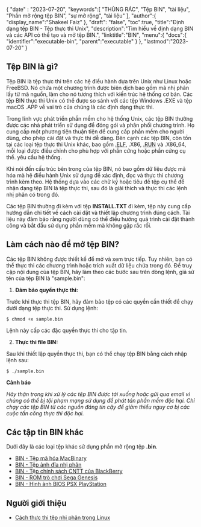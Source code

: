 {
"date" :  "2023-07-20",
   "keywords":[
"THÙNG RÁC",
"Tệp BIN",
"tài liệu",
"Phần mở rộng tệp BIN",
"sự mở rộng",
"tài liệu"
],
   "author":{
"display_name":"Shakeel Faiz"
},
"draft": "false",
"toc":true,
"title":"Định dạng tệp BIN - Tệp thực thi Unix",
   "description":"Tìm hiểu về định dạng BIN và các API có thể tạo và mở tệp BIN.",
   "linktitle":"BIN",
   "menu":{
      "docs":{
         "identifier":"executable-bin",
         "parent":"executable"
}
},
"lastmod":"2023-07-20"
}

## Tệp BIN là gì?

Tệp BIN là tệp thực thi trên các hệ điều hành dựa trên Unix như Linux hoặc FreeBSD. Nó chứa một chương trình được biên dịch bao gồm mã nhị phân lấy từ mã nguồn, làm cho nó tương thích với kiến trúc hệ thống cơ bản. Các tệp BIN thực thi Unix có thể được so sánh với các tệp Windows .EXE và tệp macOS .APP về vai trò của chúng là các định dạng thực thi.

Trong lĩnh vực phát triển phần mềm cho hệ thống Unix, các tệp BIN thường được các nhà phát triển sử dụng để đóng gói và phân phối chương trình. Họ cung cấp một phương tiện thuận tiện để cung cấp phần mềm cho người dùng, cho phép cài đặt và thực thi dễ dàng. Bên cạnh các tệp BIN, còn tồn tại các loại tệp thực thi Unix khác, bao gồm [.ELF](/vi/executable/elf/), .X86, [.RUN](/vi/executable/run/) và .X86_64, mỗi loại được điều chỉnh cho phù hợp với phần cứng hoặc phần cứng cụ thể. yêu cầu hệ thống.

Khi nói đến cấu trúc bên trong của tệp BIN, nó bao gồm dữ liệu được mã hóa mà hệ điều hành Unix sử dụng để xác định, đọc và thực thi chương trình kèm theo. Hệ thống dựa vào các chữ ký hoặc tiêu đề tệp cụ thể để nhận dạng tệp BIN là tệp thực thi, sau đó là giải thích và thực thi các lệnh nhị phân có trong đó.

Các tệp BIN thường đi kèm với tệp **INSTALL.TXT** đi kèm, tệp này cung cấp hướng dẫn chi tiết về cách cài đặt và thiết lập chương trình đúng cách. Tài liệu này đảm bảo rằng người dùng có thể điều hướng quá trình cài đặt thành công và bắt đầu sử dụng phần mềm mà không gặp rắc rối.

## Làm cách nào để mở tệp BIN?

Các tệp BIN không được thiết kế để mở và xem trực tiếp. Tuy nhiên, bạn có thể thực thi các chương trình hoặc trích xuất dữ liệu chứa trong đó. Để truy cập nội dung của tệp BIN, hãy làm theo các bước sau trên dòng lệnh, giả sử tên của tệp BIN là "sample.bin":

1. **Đảm bảo quyền thực thi:**

Trước khi thực thi tệp BIN, hãy đảm bảo tệp có các quyền cần thiết để chạy dưới dạng tệp thực thi. Sử dụng lệnh:

```
$ chmod +x sample.bin
```

Lệnh này cấp các đặc quyền thực thi cho tập tin.

2. **Thực thi file BIN:**

Sau khi thiết lập quyền thực thi, bạn có thể chạy tệp BIN bằng cách nhập lệnh sau:

```
$ ./sample.bin
```

**Cảnh báo**

_Hãy thận trọng khi xử lý các tệp BIN được tải xuống hoặc gửi qua email vì chúng có thể bị tội phạm mạng sử dụng để phát tán phần mềm độc hại. Chỉ chạy các tệp BIN từ các nguồn đáng tin cậy để giảm thiểu nguy cơ bị các cuộc tấn công thực thi độc hại._

## Các tập tin BIN khác

Dưới đây là các loại tệp khác sử dụng phần mở rộng tệp **.bin**.

- [BIN - Tệp mã hóa MacBinary](/vi/compression/bin/)
- [BIN - Tệp ảnh đĩa nhị phân](/vi/disc-and-media/bin/)
- [BIN - Tệp chính sách CNTT của BlackBerry](/vi/settings/bin/)
- [BIN - ROM trò chơi Sega Genesis](/vi/game/bin/)
- [BIN - Hình ảnh BIOS PSX PlayStation](/vi/game/bin-pcsx/)

## Người giới thiệu

* [Cách thực thi tệp nhị phân trong Linux](https://linuxhint.com/execute-binary-files-in-linux/)


